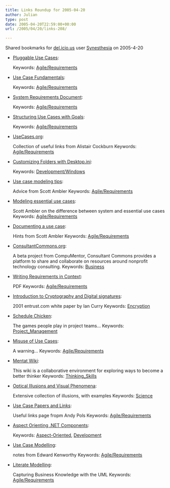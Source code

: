 ```yaml
---
title: Links Roundup for 2005-04-20
author: Julian
type: post
date: 2005-04-20T22:59:00+00:00
url: /2005/04/20/links-208/

---
```

Shared bookmarks for [del.icio.us][1] user  [Synesthesia][2] on 2005-4-20

  * [Pluggable Use Cases][3]:
   
    Keywords: [Agile/Requirements][4]
  * [Use Case Fundamentals][5]:
   
    Keywords: [Agile/Requirements][4]
  * [System Requirements Document][6]:
   
    Keywords: [Agile/Requirements][4]
  * [Structuring Use Cases with Goals][7]:
   
    Keywords: [Agile/Requirements][4]
  * [UseCases.org][8]:
  
    Collection of useful links from Alistair Cockburn Keywords: [Agile/Requirements][4]
  * [Customizing Folders with Desktop.ini][9]:
   
    Keywords: [Development/Windows][10]
  * [Use case modeling tips][11]:
  
    Advice from Scott Ambler Keywords: [Agile/Requirements][4]
  * [Modeling essential use cases][12]:
  
    Scott Ambler on the difference between system and essential use cases Keywords: [Agile/Requirements][4]
  * [Documenting a use case][13]:
  
    Hints from Scott Ambler Keywords: [Agile/Requirements][4]
  * [ConsultantCommons.org][14]:
  
    A beta project from CompuMentor, Consultant Commons provides a platform to share and collaborate on resources around nonprofit technology consulting. Keywords: [Business][15]
  * [Writing Requirements in Context][16]:
  
    PDF Keywords: [Agile/Requirements][4]
  * [Introduction to Cryptography and Digital signatures][17]:
  
    2001 entrust.com white paper by Ian Curry Keywords: [Encryption][18]
  * [Schedule Chicken][19]:
  
    The games people play in project teams&#8230; Keywords: [Project_Management][20]
  * [Misuse of Use Cases][21]:
  
    A warning&#8230; Keywords: [Agile/Requirements][4]
  * [Mentat Wiki][22]:
  
    This wiki is a collaborative environment for exploring ways to become a better thinker Keywords: [Thinking_Skills][23]
  * [Optical Illusions and Visual Phenomena][24]:
  
    Extensive collection of illusions, with examples Keywords: [Science][25]
  * [Use Case Papers and Links][26]:
  
    Useful links page fropm Andy Pols Keywords: [Agile/Requirements][4]
  * [Aspect Orienting .NET Components][27]:
   
    Keywords: [Aspect-Oriented][28], [Development][29]
  * [Use Case Modelling][30]:
  
    notes from Edward Kenworthy Keywords: [Agile/Requirements][4]
  * [Literate Modelling][31]:
  
    Capturing Business Knowledge with the UML Keywords: [Agile/Requirements][4]

 [1]: http://del.icio.us/
 [2]: http://del.icio.us/synesthesia
 [3]: http://alistair.cockburn.us/crystal/articles/o/strysickpuc/pluggableusecases.htm "http://alistair.cockburn.us/crystal/articles/o/strysickpuc/pluggableusecases.htm"
 [4]: http://del.icio.us/synesthesia/Agile/Requirements
 [5]: http://alistair.cockburn.us/crystal/articles/o/ucai/usecasealternateintro.html "http://alistair.cockburn.us/crystal/articles/o/ucai/usecasealternateintro.html"
 [6]: http://alistair.cockburn.us/crystal/articles/srd/systemrequirementsdocument.html "http://alistair.cockburn.us/crystal/articles/srd/systemrequirementsdocument.html"
 [7]: http://alistair.cockburn.us/crystal/articles/sucwg/structuringucswithgoals.htm "http://alistair.cockburn.us/crystal/articles/sucwg/structuringucswithgoals.htm"
 [8]: http://alistair.cockburn.us/usecases/usecases.html "http://alistair.cockburn.us/usecases/usecases.html"
 [9]: http://msdn.microsoft.com/library/default.asp?url=/library/en-us/shellcc/platform/shell/programmersguide/shell_basics/shell_basics_extending/custom.asp "http://msdn.microsoft.com/library/default.asp?url=/library/en-us/shellcc/platform/shell/programmersguide/shell_basics/shell_basics_extending/custom.asp"
 [10]: http://del.icio.us/synesthesia/Development/Windows
 [11]: http://www-106.ibm.com/developerworks/java/library/ws-tip-uml2.html "http://www-106.ibm.com/developerworks/java/library/ws-tip-uml2.html"
 [12]: http://www-106.ibm.com/developerworks/library/ws-tip-essentialuse.html "http://www-106.ibm.com/developerworks/library/ws-tip-essentialuse.html"
 [13]: http://www-106.ibm.com/developerworks/webservices/library/ws-tip-docusecase.html "http://www-106.ibm.com/developerworks/webservices/library/ws-tip-docusecase.html"
 [14]: http://www.consultantcommons.org/ "http://www.consultantcommons.org/"
 [15]: http://del.icio.us/synesthesia/Business
 [16]: http://www.craiglarman.com/book_applying_2nd/06-use%20cases.pdf "http://www.craiglarman.com/book_applying_2nd/06-use%20cases.pdf"
 [17]: http://www.entrust.com/resources/pdf/cryptointro.pdf "http://www.entrust.com/resources/pdf/cryptointro.pdf"
 [18]: http://del.icio.us/synesthesia/Encryption
 [19]: http://www.jrothman.com/weblog/archive/2005_04_01_mpdarchive.html#111391432251897060 "http://www.jrothman.com/weblog/archive/2005_04_01_mpdarchive.html#111391432251897060"
 [20]: http://del.icio.us/synesthesia/Project_Management
 [21]: http://www.korson-mcgregor.com/publications/korson/Korson9803om.htm "http://www.korson-mcgregor.com/publications/korson/Korson9803om.htm"
 [22]: http://www.ludism.org/mentat/ "http://www.ludism.org/mentat/"
 [23]: http://del.icio.us/synesthesia/Thinking_Skills
 [24]: http://www.michaelbach.de/ot/ "http://www.michaelbach.de/ot/"
 [25]: http://del.icio.us/synesthesia/Science
 [26]: http://www.pols.co.uk/use-case-zone/use-case-papers.html "http://www.pols.co.uk/use-case-zone/use-case-papers.html"
 [27]: http://www.theserverside.net/articles/showarticle.tss?id=AspectOrientingNET&News04_19_05-click "http://www.theserverside.net/articles/showarticle.tss?id=AspectOrientingNET&News04_19_05-click"
 [28]: http://del.icio.us/synesthesia/Aspect-Oriented
 [29]: http://del.icio.us/synesthesia/Development
 [30]: http://www.zoo.co.uk/~z0001039/PracGuides/pg_use_cases.htm "http://www.zoo.co.uk/~z0001039/PracGuides/pg_use_cases.htm"
 [31]: http://xml.coverpages.org/emmerichLiterateModelling.pdf "http://xml.coverpages.org/emmerichLiterateModelling.pdf"